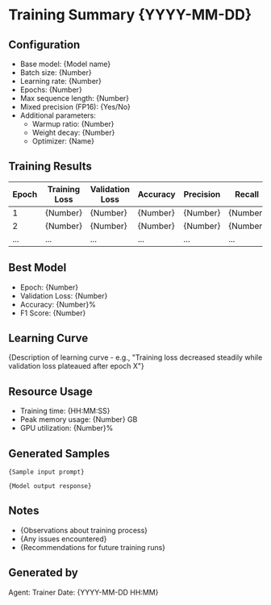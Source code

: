 # Training Summary {YYYY-MM-DD}

## Configuration
- Base model: {Model name}
- Batch size: {Number}
- Learning rate: {Number}
- Epochs: {Number}
- Max sequence length: {Number}
- Mixed precision (FP16): {Yes/No}
- Additional parameters:
  - Warmup ratio: {Number}
  - Weight decay: {Number}
  - Optimizer: {Name}

## Training Results
| Epoch | Training Loss | Validation Loss | Accuracy | Precision | Recall | F1 Score |
|-------|--------------|----------------|----------|-----------|--------|----------|
| 1     | {Number}     | {Number}       | {Number} | {Number}  | {Number}| {Number} |
| 2     | {Number}     | {Number}       | {Number} | {Number}  | {Number}| {Number} |
| ...   | ...          | ...            | ...      | ...       | ...    | ...      |

## Best Model
- Epoch: {Number}
- Validation Loss: {Number}
- Accuracy: {Number}%
- F1 Score: {Number}

## Learning Curve
{Description of learning curve - e.g., "Training loss decreased steadily while validation loss plateaued after epoch X"}

## Resource Usage
- Training time: {HH:MM:SS}
- Peak memory usage: {Number} GB
- GPU utilization: {Number}%

## Generated Samples
```
{Sample input prompt}
```
```
{Model output response}
```

## Notes
- {Observations about training process}
- {Any issues encountered}
- {Recommendations for future training runs}

## Generated by
Agent: Trainer
Date: {YYYY-MM-DD HH:MM}